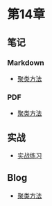 # 第14章
## 笔记
### Markdown
- [聚类方法](./聚类方法.md)  

### PDF
- [聚类方法](./聚类方法.pdf)  


## 实战
- [实战练习](./Experiment-KMeans)  

## Blog
- [聚类方法](https://www.cnblogs.com/zgqcn/p/15118096.html)  

